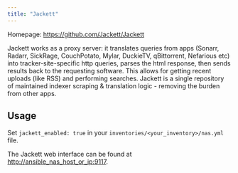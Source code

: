 ```yaml
---
title: "Jackett"
---
```


Homepage: <https://github.com/Jackett/Jackett>

Jackett works as a proxy server: it translates queries from apps (Sonarr, Radarr, SickRage, CouchPotato, Mylar, DuckieTV, qBittorrent, Nefarious etc) into tracker-site-specific http queries, parses the html response, then sends results back to the requesting software. This allows for getting recent uploads (like RSS) and performing searches. Jackett is a single repository of maintained indexer scraping & translation logic - removing the burden from other apps.

## Usage

Set `jackett_enabled: true` in your `inventories/<your_inventory>/nas.yml` file.

The Jackett web interface can be found at <http://ansible_nas_host_or_ip:9117>.
